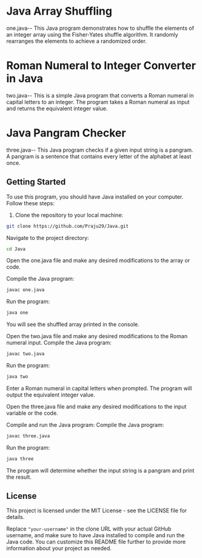 
# Java Array Shuffling
one.java--
This Java program demonstrates how to shuffle the elements of an integer array using the Fisher-Yates shuffle algorithm. It randomly rearranges the elements to achieve a randomized order.

# Roman Numeral to Integer Converter in Java
two.java--
This is a simple Java program that converts a Roman numeral in capital letters to an integer. The program takes a Roman numeral as input and returns the equivalent integer value.
# Java Pangram Checker
three.java--
This Java program checks if a given input string is a pangram. A pangram is a sentence that contains every letter of the alphabet at least once.


## Getting Started

To use this program, you should have Java installed on your computer. Follow these steps:

1. Clone the repository to your local machine:

```bash
git clone https://github.com/Praju29/Java.git
```

Navigate to the project directory:
```bash
cd Java
```
Open the one.java file and make any desired modifications to the array or code.

Compile the Java program:
```bash
javac one.java
```
Run the program:
```bash
java one
```
You will see the shuffled array printed in the console.

Open the two.java file and make any desired modifications to the Roman numeral input.
Compile the Java program:

```bash
javac two.java
```
Run the program:
```bash
java two
```
Enter a Roman numeral in capital letters when prompted.
The program will output the equivalent integer value.

Open the three.java file and make any desired modifications to the input variable or the code.

Compile and run the Java program:
Compile the Java program:
```bash
javac three.java
```
Run the program:
```bash
java three
```
The program will determine whether the input string is a pangram and print the result.

## License
This project is licensed under the MIT License - see the LICENSE file for details.

Replace `"your-username"` in the clone URL with your actual GitHub username, and make sure to have Java installed to compile and run the Java code. You can customize this README file further to provide more information about your project as needed.

